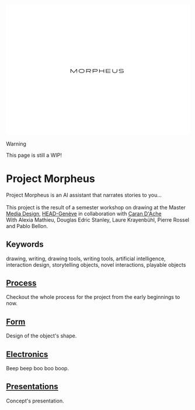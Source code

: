 ![Project Morpheus](/misc/repo_hero.png)

> [!WARNING]  
> This page is still a WIP!


# Project Morpheus
Project Morpheus is an AI assistant that narrates stories to you...
<br>
<br>
This project is the result of a semester workshop on drawing at the Master [Media Design](https://www.hesge.ch/head/en/programs-research/master-arts-media-design), [HEAD-Genève](https://www.hesge.ch/head/formations-recherche/master-en-media-design) in collaboration with [Caran D'Ache](https://www.carandache.com/ch/en)
<br>
With Alexia Mathieu, Douglas Edric Stanley, Laure Krayenbühl, Pierre Rossel and Pablo Bellon.

## Keywords
drawing, writing, drawing tools, writing tools, artificial intelligence, interaction design, storytelling objects, novel interactions, playable objects


## [**Process**](/process/)
Checkout the whole process for the project from the early beginnings to now.

## [**Form**](/form/)
Design of the object's shape.

## [**Electronics**](/electronics/)
Beep beep boo boo boop.

## [**Presentations**](/presentations/)
Concept's presentation.